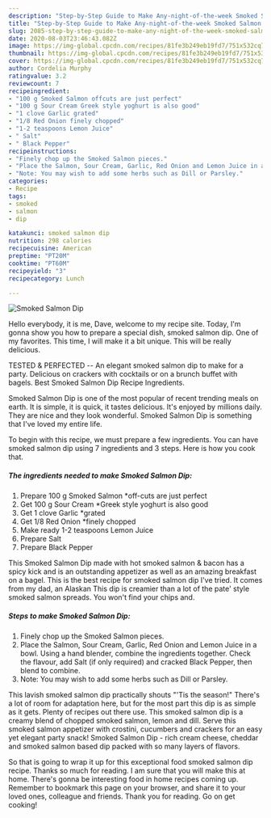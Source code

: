 ```yaml
---
description: "Step-by-Step Guide to Make Any-night-of-the-week Smoked Salmon Dip"
title: "Step-by-Step Guide to Make Any-night-of-the-week Smoked Salmon Dip"
slug: 2085-step-by-step-guide-to-make-any-night-of-the-week-smoked-salmon-dip
date: 2020-08-03T23:46:43.082Z
image: https://img-global.cpcdn.com/recipes/81fe3b249eb19fd7/751x532cq70/smoked-salmon-dip-recipe-main-photo.jpg
thumbnail: https://img-global.cpcdn.com/recipes/81fe3b249eb19fd7/751x532cq70/smoked-salmon-dip-recipe-main-photo.jpg
cover: https://img-global.cpcdn.com/recipes/81fe3b249eb19fd7/751x532cq70/smoked-salmon-dip-recipe-main-photo.jpg
author: Cordelia Murphy
ratingvalue: 3.2
reviewcount: 7
recipeingredient:
- "100 g Smoked Salmon offcuts are just perfect"
- "100 g Sour Cream Greek style yoghurt is also good"
- "1 clove Garlic grated"
- "1/8 Red Onion finely chopped"
- "1-2 teaspoons Lemon Juice"
- " Salt"
- " Black Pepper"
recipeinstructions:
- "Finely chop up the Smoked Salmon pieces."
- "Place the Salmon, Sour Cream, Garlic, Red Onion and Lemon Juice in a bowl. Using a hand blender, combine the ingredients together. Check the flavour, add Salt (if only required) and cracked Black Pepper, then blend to combine."
- "Note: You may wish to add some herbs such as Dill or Parsley."
categories:
- Recipe
tags:
- smoked
- salmon
- dip

katakunci: smoked salmon dip 
nutrition: 298 calories
recipecuisine: American
preptime: "PT20M"
cooktime: "PT60M"
recipeyield: "3"
recipecategory: Lunch

---
```



![Smoked Salmon Dip](https://img-global.cpcdn.com/recipes/81fe3b249eb19fd7/751x532cq70/smoked-salmon-dip-recipe-main-photo.jpg)

Hello everybody, it is me, Dave, welcome to my recipe site. Today, I'm gonna show you how to prepare a special dish, smoked salmon dip. One of my favorites. This time, I will make it a bit unique. This will be really delicious.

TESTED &amp; PERFECTED -- An elegant smoked salmon dip to make for a party. Delicious on crackers with cocktails or on a brunch buffet with bagels. Best Smoked Salmon Dip Recipe Ingredients.

Smoked Salmon Dip is one of the most popular of recent trending meals on earth. It is simple, it is quick, it tastes delicious. It's enjoyed by millions daily. They are nice and they look wonderful. Smoked Salmon Dip is something that I've loved my entire life.


To begin with this recipe, we must prepare a few ingredients. You can have smoked salmon dip using 7 ingredients and 3 steps. Here is how you cook that.

<!--inarticleads1-->

##### The ingredients needed to make Smoked Salmon Dip:

1. Prepare 100 g Smoked Salmon *off-cuts are just perfect
1. Get 100 g Sour Cream *Greek style yoghurt is also good
1. Get 1 clove Garlic *grated
1. Get 1/8 Red Onion *finely chopped
1. Make ready 1-2 teaspoons Lemon Juice
1. Prepare  Salt
1. Prepare  Black Pepper


This Smoked Salmon Dip made with hot smoked salmon &amp; bacon has a spicy kick and is an outstanding appetizer as well as an amazing breakfast on a bagel. This is the best recipe for smoked salmon dip I&#39;ve tried. It comes from my dad, an Alaskan This dip is creamier than a lot of the pate&#39; style smoked salmon spreads. You won&#39;t find your chips and. 

<!--inarticleads2-->

##### Steps to make Smoked Salmon Dip:

1. Finely chop up the Smoked Salmon pieces.
1. Place the Salmon, Sour Cream, Garlic, Red Onion and Lemon Juice in a bowl. Using a hand blender, combine the ingredients together. Check the flavour, add Salt (if only required) and cracked Black Pepper, then blend to combine.
1. Note: You may wish to add some herbs such as Dill or Parsley.


This lavish smoked salmon dip practically shouts &#34;&#39;Tis the season!&#34; There&#39;s a lot of room for adaptation here, but for the most part this dip is as simple as it gets. Plenty of recipes out there use. This smoked salmon dip is a creamy blend of chopped smoked salmon, lemon and dill. Serve this smoked salmon appetizer with crostini, cucumbers and crackers for an easy yet elegant party snack! Smoked Salmon Dip - rich cream cheese, cheddar and smoked salmon based dip packed with so many layers of flavors. 

So that is going to wrap it up for this exceptional food smoked salmon dip recipe. Thanks so much for reading. I am sure that you will make this at home. There's gonna be interesting food in home recipes coming up. Remember to bookmark this page on your browser, and share it to your loved ones, colleague and friends. Thank you for reading. Go on get cooking!

